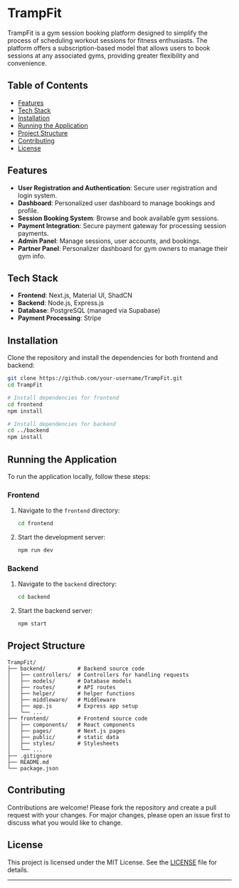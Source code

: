 
# TrampFit

TrampFit is a gym session booking platform designed to simplify the process of scheduling workout sessions for fitness enthusiasts. The platform offers a subscription-based model that allows users to book sessions at any associated gyms, providing greater flexibility and convenience.

## Table of Contents

- [Features](#features)
- [Tech Stack](#tech-stack)
- [Installation](#installation)
- [Running the Application](#running-the-application)
- [Project Structure](#project-structure)
- [Contributing](#contributing)
- [License](#license)

## Features

- **User Registration and Authentication**: Secure user registration and login system.
- **Dashboard**: Personalized user dashboard to manage bookings and profile.
- **Session Booking System**: Browse and book available gym sessions.
- **Payment Integration**: Secure payment gateway for processing session payments.
- **Admin Panel**: Manage sessions, user accounts, and bookings.
- **Partner Panel**: Personalizer dashboard for gym owners to manage their gym info.

## Tech Stack

- **Frontend**: Next.js, Material UI, ShadCN
- **Backend**: Node.js, Express.js
- **Database**: PostgreSQL (managed via Supabase)
- **Payment Processing**: Stripe

## Installation

Clone the repository and install the dependencies for both frontend and backend:

```bash
git clone https://github.com/your-username/TrampFit.git
cd TrampFit

# Install dependencies for frontend
cd frontend
npm install

# Install dependencies for backend
cd ../backend
npm install
```

## Running the Application

To run the application locally, follow these steps:

### Frontend

1. Navigate to the `frontend` directory:
    ```bash
    cd frontend
    ```
2. Start the development server:
    ```bash
    npm run dev
    ```

### Backend

1. Navigate to the `backend` directory:
    ```bash
    cd backend
    ```
2. Start the backend server:
    ```bash
    npm start
    ```

## Project Structure

```plaintext
TrampFit/
├── backend/          # Backend source code
│   ├── controllers/  # Controllers for handling requests
│   ├── models/       # Database models
│   ├── routes/       # API routes
│   ├── helper/       # helper functions
│   ├── middleware/   # Middleware
│   ├── app.js        # Express app setup
│   └── ...
├── frontend/         # Frontend source code
│   ├── components/   # React components
│   ├── pages/        # Next.js pages
│   ├── public/       # static data
│   ├── styles/       # Stylesheets
│   └── ...
├── .gitignore
├── README.md
└── package.json
```

## Contributing

Contributions are welcome! Please fork the repository and create a pull request with your changes. For major changes, please open an issue first to discuss what you would like to change.

## License

This project is licensed under the MIT License. See the [LICENSE](LICENSE) file for details.

---

